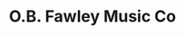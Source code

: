 ---
title: "O.B. Fawley Music Co"
url: /morgantown/o-b-fawley-music-co/
shop: musical instrument
---